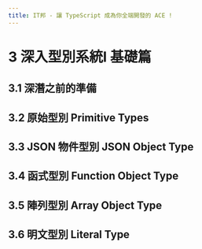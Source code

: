 ```yaml
---
title: IT邦 - 讓 TypeScript 成為你全端開發的 ACE !
---
```


# 3 深入型別系統I 基礎篇

## 3.1 深潛之前的準備

## 3.2 原始型別 Primitive Types

## 3.3 JSON 物件型別 JSON Object Type

## 3.4 函式型別 Function Object Type

## 3.5 陣列型別 Array Object Type

## 3.6 明文型別 Literal Type